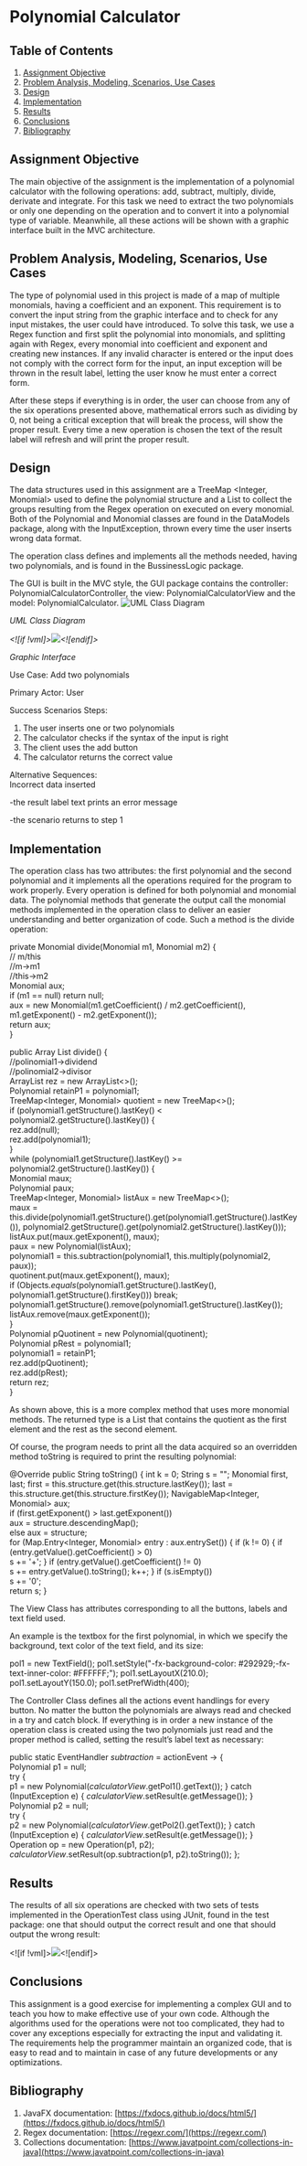 
# Polynomial Calculator


## Table of Contents  
1. [Assignment Objective](#assignment-objective) 
2. [Problem Analysis, Modeling, Scenarios, Use Cases](#problem-analysis-modeling-scenarios-use-cases) 
3. [Design](#design)
4. [Implementation](#implementation) 
5. [Results](#results) 
6. [Conclusions](#conclusions) 
7. [Bibliography](#bibliography)

## Assignment Objective

The main objective of the assignment is the implementation of a polynomial calculator with the following operations: add, subtract, multiply, divide, derivate and integrate. For this task we need to extract the two polynomials or only one depending on the operation and to convert it into a polynomial type of variable. Meanwhile, all these actions will be shown with a graphic interface built in the MVC architecture.

## Problem Analysis, Modeling, Scenarios, Use Cases

The type of polynomial used in this project is made of a map of multiple monomials, having a coefficient and an exponent. This requirement is to convert the input string from the graphic interface and to check for any input mistakes, the user could have introduced. To solve this task, we use a Regex function and first split the polynomial into monomials, and splitting again with Regex, every monomial into coefficient and exponent and creating new instances. If any invalid character is entered or the input does not comply with the correct form for the input, an input exception will be thrown in the result label, letting the user know he must enter a correct form.

After these steps if everything is in order, the user can choose from any of the six operations presented above, mathematical errors such as dividing by 0, not being a critical exception that will break the process, will show the proper result. Every time a new operation is chosen the text of the result label will refresh and will print the proper result.

## Design

The data structures used in this assignment are a TreeMap <Integer, Monomial> used to define the polynomial structure and a List<String> to collect the groups resulting from the Regex operation on executed on every monomial. Both of the Polynomial and Monomial classes are found in the DataModels package, along with the InputException, thrown every time the user inserts wrong data format.

The operation class defines and implements all the methods needed, having two polynomials, and is found in the BussinessLogic package.

The GUI is built in the MVC style, the GUI package contains the controller: PolynomialCalculatorController, the view: PolynomialCalculatorView and the model: PolynomialCalculator.
![UML Class Diagram](https://github.com/vladvadean/Polynomial-Calculator/assets/126804850/0b5b161f-92cf-4dda-b913-dd586a229530)


_UML Class Diagram_

_<![if !vml]>![](file:///C:/Users/DELL/AppData/Local/Temp/msohtmlclip1/01/clip_image004.gif)<![endif]>_

_Graphic Interface_

Use Case: Add two polynomials

Primary Actor: User

Success Scenarios Steps:

1.  The user inserts one or two polynomials
2.  The calculator checks if the syntax of the input is right
3.  The client uses the add button
4.  The calculator returns the correct value

Alternative Sequences:  
Incorrect data inserted

-the result label text prints an error message

-the scenario returns to step 1

## Implementation

The operation class has two attributes: the first polynomial and the second polynomial and it implements all the operations required for the program to work properly. Every operation is defined for both polynomial and monomial data. The polynomial methods that generate the output call the monomial methods implemented in the operation class to deliver an easier understanding and better organization of code. Such a method is the divide operation:

private Monomial divide(Monomial m1, Monomial m2) {  
// m/this  
//m->m1  
//this->m2  
Monomial aux;  
if (m1 == null) return null;  
aux = new Monomial(m1.getCoefficient() / m2.getCoefficient(), m1.getExponent() - m2.getExponent());  
return aux;  
}  
  
public Array List<Polynomial> divide() {  
//polinomial1->dividend  
//polinomial2->divisor  
ArrayList<Polynomial> rez = new ArrayList<>();  
Polynomial retainP1 = polynomial1;  
TreeMap<Integer, Monomial> quotient = new TreeMap<>();  
if (polynomial1.getStructure().lastKey() < polynomial2.getStructure().lastKey()) {  
rez.add(null);  
rez.add(polynomial1);  
}  
while (polynomial1.getStructure().lastKey() >= polynomial2.getStructure().lastKey()) {  
Monomial maux;  
Polynomial paux;  
TreeMap<Integer, Monomial> listAux = new TreeMap<>();  
maux = this.divide(polynomial1.getStructure().get(polynomial1.getStructure().lastKey()), polynomial2.getStructure().get(polynomial2.getStructure().lastKey()));  
listAux.put(maux.getExponent(), maux);  
paux = new Polynomial(listAux);  
polynomial1 = this.subtraction(polynomial1, this.multiply(polynomial2, paux));  
quotinent.put(maux.getExponent(), maux);  
if (Objects._equals_(polynomial1.getStructure().lastKey(), polynomial1.getStructure().firstKey())) break;  
polynomial1.getStructure().remove(polynomial1.getStructure().lastKey());  
listAux.remove(maux.getExponent());  
}  
Polynomial pQuotinent = new Polynomial(quotinent);  
Polynomial pRest = polynomial1;  
polynomial1 = retainP1;  
rez.add(pQuotinent);  
rez.add(pRest);  
return rez;  
}

As shown above, this is a more complex method that uses more monomial methods. The returned type is a List<Polynomial> that contains the quotient as the first element and the rest as the second element.

Of course, the program needs to print all the data acquired so an overridden method toString is required to print the resulting polynomial:

  @Override public String toString() { int k = 0; String s = ""; Monomial first, last; first = this.structure.get(this.structure.lastKey()); last = this.structure.get(this.structure.firstKey()); NavigableMap<Integer, Monomial> aux;  
  if (first.getExponent() > last.getExponent())  
  aux = structure.descendingMap();  
  else aux = structure;  
  for (Map.Entry<Integer, Monomial> entry : aux.entrySet()) { if (k != 0) { if (entry.getValue().getCoefficient() > 0)  
  s += '+'; } if (entry.getValue().getCoefficient() != 0)  
  s += entry.getValue().toString(); k++; } if (s.isEmpty())  
  s += '0';  
  return s; }

The View Class has attributes corresponding to all the buttons, labels and text field used.

An example is the textbox for the first polynomial, in which we specify the background, text color of the text field, and its size:

pol1 = new TextField(); pol1.setStyle("-fx-background-color: #292929;-fx-text-inner-color: #FFFFFF;"); pol1.setLayoutX(210.0); pol1.setLayoutY(150.0); pol1.setPrefWidth(400);

The Controller Class defines all the actions event handlings for every button. No matter the button the polynomials are always read and checked in a try and catch block. If everything is in order a new instance of the operation class is created using the two polynomials just read and the proper method is called, setting the result’s label text as necessary:

public static EventHandler<ActionEvent> _subtraction_ = actionEvent -> {  
  Polynomial p1 = null;  
  try {  
  p1 = new Polynomial(_calculatorView_.getPol1().getText()); } catch (InputException e) { _calculatorView_.setResult(e.getMessage()); }  
  Polynomial p2 = null;  
  try {  
  p2 = new Polynomial(_calculatorView_.getPol2().getText()); } catch (InputException e) { _calculatorView_.setResult(e.getMessage()); }  
  Operation op = new Operation(p1, p2); _calculatorView_.setResult(op.subtraction(p1, p2).toString()); };

## Results

The results of all six operations are checked with two sets of tests implemented in the OperationTest class using JUnit, found in the test package: one that should output the correct result and one that should output the wrong result:

<![if !vml]>![](file:///C:/Users/DELL/AppData/Local/Temp/msohtmlclip1/01/clip_image006.gif)<![endif]>

## Conclusions

This assignment is a good exercise for implementing a complex GUI and to teach you how to make effective use of your own code. Although the algorithms used for the operations were not too complicated, they had to cover any exceptions especially for extracting the input and validating it. The requirements help the programmer maintain an organized code, that is easy to read and to maintain in case of any future developments or any optimizations.

## Bibliography

1.  JavaFX documentation: [https://fxdocs.github.io/docs/html5/](https://fxdocs.github.io/docs/html5/)
2.  Regex documentation: [https://regexr.com/](https://regexr.com/)
3.  Collections documentation: [https://www.javatpoint.com/collections-in-java](https://www.javatpoint.com/collections-in-java)
